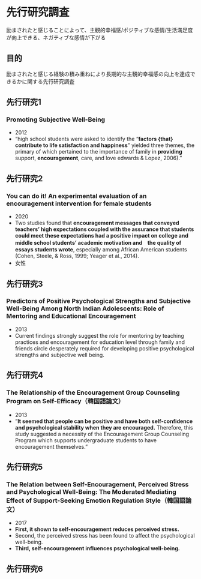 # 先行研究調査
励まされたと感じることによって、主観的幸福感/ポジティブな感情/生活満足度が向上できる、ネガティブな感情が下がる
## 目的
励まされたと感じる経験の積み重ねにより長期的な主観的幸福感の向上を達成できるかに関する先行研究調査

## 先行研究1
### Promoting Subjective Well-Being
- 2012
- “high school students were asked to identify the “**factors {that} contribute to life satisfaction and happiness**” yielded three themes, the primary of which pertained to the importance of family in **providing** support, **encouragement**, care, and love edwards & Lopez, 2006).” 

## 先行研究2
### You can do it! An experimental evaluation of an encouragement intervention for female students
- 2020
- Two studies found that **encouragement messages that conveyed teachers’ high expectations coupled with the assurance that students could meet these expectations had a positive impact on college and middle school students’ academic motivation and　the quality of essays students wrote**, especially among African American students (Cohen, Steele, & Ross, 1999; Yeager et al., 2014).
- 女性

## 先行研究3
### Predictors of Positive Psychological Strengths and Subjective Well-Being Among North Indian Adolescents: Role of Mentoring and Educational Encouragement
- 2013
- Current findings strongly suggest the role for mentoring by teaching practices and encouragement for education level through family and friends circle desperately required for developing positive psychological strengths and subjective well being. 

## 先行研究4
### The Relationship of the Encouragement Group Counseling Program on Self-Efficacy（韓国語論文）
- 2013
- ”**It seemed that people can be positive and have both self-confidence and psychological stability when they are encouraged.** Therefore, this study suggested a necessity of the Encouragement Group Counseling Program which supports undergraduate students to have encouragement themselves.”

## 先行研究5
### The Relation between Self-Encouragement, Perceived Stress and Psychological Well-Being: The Moderated Mediating Effect of Support-Seeking Emotion Regulation Style（韓国語論文）
- 2017
- **First, it shown to self-encouragement reduces perceived stress.** 
- Second, the perceived stress has been found to affect the psychological well-being. 
- **Third, self-encouragement influences psychological well-being.** 

## 先行研究6
### 

